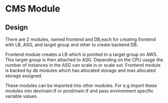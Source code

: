 # CMS Module

## Design
There are 2 modules, named frontend and DB,each for creating frontend with LB, ASG, and target group and other to create backend DB.

Frontend module creates a LB which is pointed to a target group on AWS. This target group is then attached to ASG.
Depending on the CPU usage the number of instances in the ASG can scale in or scale out. 
Frontend module is backed by db modules which has allocated storage and max allocated storage assigned.

These modules can be imported into other modules. For e.g import these modules into dev/main.tf or prod/main.tf and pass environment specific variable values.
